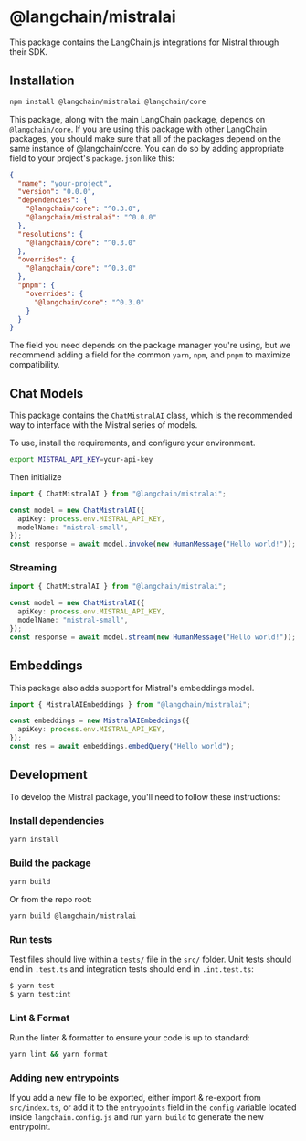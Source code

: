 # @langchain/mistralai

This package contains the LangChain.js integrations for Mistral through their SDK.

## Installation

```bash npm2yarn
npm install @langchain/mistralai @langchain/core
```

This package, along with the main LangChain package, depends on [`@langchain/core`](https://npmjs.com/package/@langchain/core/).
If you are using this package with other LangChain packages, you should make sure that all of the packages depend on the same instance of @langchain/core.
You can do so by adding appropriate field to your project's `package.json` like this:

```json
{
  "name": "your-project",
  "version": "0.0.0",
  "dependencies": {
    "@langchain/core": "^0.3.0",
    "@langchain/mistralai": "^0.0.0"
  },
  "resolutions": {
    "@langchain/core": "^0.3.0"
  },
  "overrides": {
    "@langchain/core": "^0.3.0"
  },
  "pnpm": {
    "overrides": {
      "@langchain/core": "^0.3.0"
    }
  }
}
```

The field you need depends on the package manager you're using, but we recommend adding a field for the common `yarn`, `npm`, and `pnpm` to maximize compatibility.

## Chat Models

This package contains the `ChatMistralAI` class, which is the recommended way to interface with the Mistral series of models.

To use, install the requirements, and configure your environment.

```bash
export MISTRAL_API_KEY=your-api-key
```

Then initialize

```typescript
import { ChatMistralAI } from "@langchain/mistralai";

const model = new ChatMistralAI({
  apiKey: process.env.MISTRAL_API_KEY,
  modelName: "mistral-small",
});
const response = await model.invoke(new HumanMessage("Hello world!"));
```

### Streaming

```typescript
import { ChatMistralAI } from "@langchain/mistralai";

const model = new ChatMistralAI({
  apiKey: process.env.MISTRAL_API_KEY,
  modelName: "mistral-small",
});
const response = await model.stream(new HumanMessage("Hello world!"));
```

## Embeddings

This package also adds support for Mistral's embeddings model.

```typescript
import { MistralAIEmbeddings } from "@langchain/mistralai";

const embeddings = new MistralAIEmbeddings({
  apiKey: process.env.MISTRAL_API_KEY,
});
const res = await embeddings.embedQuery("Hello world");
```

## Development

To develop the Mistral package, you'll need to follow these instructions:

### Install dependencies

```bash
yarn install
```

### Build the package

```bash
yarn build
```

Or from the repo root:

```bash
yarn build @langchain/mistralai
```

### Run tests

Test files should live within a `tests/` file in the `src/` folder. Unit tests should end in `.test.ts` and integration tests should
end in `.int.test.ts`:

```bash
$ yarn test
$ yarn test:int
```

### Lint & Format

Run the linter & formatter to ensure your code is up to standard:

```bash
yarn lint && yarn format
```

### Adding new entrypoints

If you add a new file to be exported, either import & re-export from `src/index.ts`, or add it to the `entrypoints` field in the `config` variable located inside `langchain.config.js` and run `yarn build` to generate the new entrypoint.
